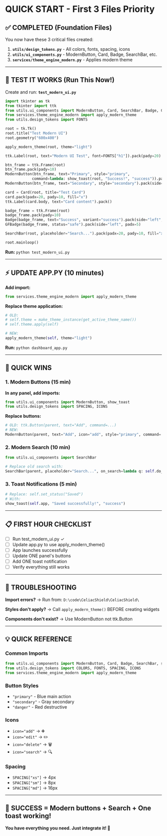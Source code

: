 # QUICK START - First 3 Files Priority

## ✅ COMPLETED (Foundation Files)

You now have these 3 critical files created:

1. **`utils/design_tokens.py`** - All colors, fonts, spacing, icons
2. **`utils/ui_components.py`** - ModernButton, Card, Badge, SearchBar, etc.
3. **`services/theme_engine_modern.py`** - Applies modern theme

---

## 🚀 TEST IT WORKS (Run This Now!)

Create and run: **`test_modern_ui.py`**

```python
import tkinter as tk
from tkinter import ttk
from utils.ui_components import ModernButton, Card, SearchBar, Badge, GFBadge, show_toast
from services.theme_engine_modern import apply_modern_theme
from utils.design_tokens import FONTS

root = tk.Tk()
root.title("Test Modern UI")
root.geometry("600x400")

apply_modern_theme(root, theme="light")

ttk.Label(root, text="Modern UI Test", font=FONTS["h1"]).pack(pady=20)

btn_frame = ttk.Frame(root)
btn_frame.pack(pady=10)
ModernButton(btn_frame, text="Primary", style="primary", 
            command=lambda: show_toast(root, "Success!", "success")).pack(side="left", padx=5)
ModernButton(btn_frame, text="Secondary", style="secondary").pack(side="left", padx=5)

card = Card(root, title="Test Card")
card.pack(padx=20, pady=10, fill="x")
ttk.Label(card.body, text="Card content").pack()

badge_frame = ttk.Frame(root)
badge_frame.pack(pady=10)
Badge(badge_frame, text="Success", variant="success").pack(side="left", padx=5)
GFBadge(badge_frame, status="safe").pack(side="left", padx=5)

SearchBar(root, placeholder="Search...").pack(padx=20, pady=10, fill="x")

root.mainloop()
```

**Run:** `python test_modern_ui.py`

---

## ⚡ UPDATE APP.PY (10 minutes)

**Add import:**
```python
from services.theme_engine_modern import apply_modern_theme
```

**Replace theme application:**
```python
# OLD:
# self.theme = make_theme_instance(get_active_theme_name())
# self.theme.apply(self)

# NEW:
apply_modern_theme(self, theme="light")
```

**Run:** `python dashboard_app.py`

---

## 🎯 QUICK WINS

### 1. Modern Buttons (15 min)

**In any panel, add imports:**
```python
from utils.ui_components import ModernButton, show_toast
from utils.design_tokens import SPACING, ICONS
```

**Replace buttons:**
```python
# OLD: ttk.Button(parent, text="Add", command=...)
# NEW:
ModernButton(parent, text="Add", icon="add", style="primary", command=...)
```

### 2. Modern Search (10 min)

```python
from utils.ui_components import SearchBar

# Replace old search with:
SearchBar(parent, placeholder="Search...", on_search=lambda q: self.do_search(q))
```

### 3. Toast Notifications (5 min)

```python
# Replace: self.set_status("Saved")
# With:
show_toast(self.app, "Saved successfully!", "success")
```

---

## 📋 FIRST HOUR CHECKLIST

- [ ] Run test_modern_ui.py ✓
- [ ] Update app.py to use apply_modern_theme()
- [ ] App launches successfully
- [ ] Update ONE panel's buttons
- [ ] Add ONE toast notification
- [ ] Verify everything still works

---

## 🐛 TROUBLESHOOTING

**Import errors?** 
→ Run from: `D:\code\CeliacShield\CeliacShield\`

**Styles don't apply?**
→ Call `apply_modern_theme()` BEFORE creating widgets

**Components don't exist?**
→ Use ModernButton not ttk.Button

---

## 💡 QUICK REFERENCE

### Common Imports
```python
from utils.ui_components import ModernButton, Card, Badge, SearchBar, show_toast
from utils.design_tokens import COLORS, FONTS, SPACING, ICONS
from services.theme_engine_modern import apply_modern_theme
```

### Button Styles
- `"primary"` - Blue main action
- `"secondary"` - Gray secondary
- `"danger"` - Red destructive

### Icons
- `icon="add"` → ➕
- `icon="edit"` → ✏️
- `icon="delete"` → 🗑️
- `icon="search"` → 🔍

### Spacing
- `SPACING["xs"]` → 4px
- `SPACING["sm"]` → 8px
- `SPACING["md"]` → 16px

---

## 🎯 SUCCESS = Modern buttons + Search + One toast working!

**You have everything you need. Just integrate it! 🚀**
